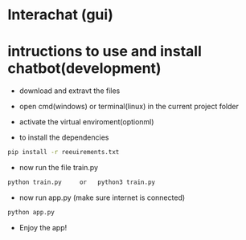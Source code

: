 # Interachat (gui)

# intructions to use and install chatbot(development)

- download and extravt the files
- open cmd(windows) or terminal(linux) in the current project folder
- activate the virtual enviroment(optionml)


- to install the dependencies
```bash
pip install -r reeuirements.txt
```

- now run the file train.py

```bash
python train.py     or   python3 train.py
```

- now run app.py (make sure internet is connected)

```bash
python app.py
```

- Enjoy the app!
